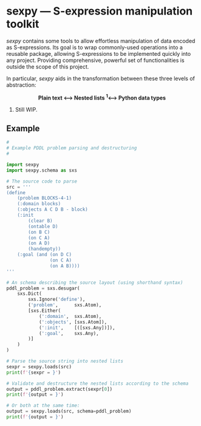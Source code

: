 sexpy — S-expression manipulation toolkit
=========================================

_sexpy_ contains some tools to allow effortless manipulation of data encoded as S-expressions. Its goal is to wrap commonly-used operations into a reusable package, allowing S-expressions to be implemented quickly into any project. Providing comprehensive, powerful set of functionalities is outside the scope of this project.

In particular, _sexpy_ aids in the transformation between these three levels of abstraction:

**<p align='center'>Plain text ⟷ Nested lists <sup>1</sup>⟷ Python data types</p>**

1. Still WIP.

Example
-------

```python
#
# Example PDDL problem parsing and destructuring
#

import sexpy
import sexpy.schema as sxs

# The source code to parse
src = '''
(define
    (problem BLOCKS-4-1)
    (:domain blocks)
    (:objects A C D B - block)
    (:init 
        (clear B)
        (ontable D) 
        (on B C) 
        (on C A) 
        (on A D) 
        (handempty))
    (:goal (and (on D C) 
                (on C A) 
                (on A B))))
'''

# An schema describing the source layout (using shorthand syntax)
pddl_problem = sxs.desugar(
    sxs.Dict(
        sxs.Ignore('define'),
        ('problem',      sxs.Atom),
        [sxs.Either(
            (':domain',  sxs.Atom),
            (':objects', [sxs.Atom]),
            (':init',    [([sxs.Any])]),
            (':goal',    sxs.Any),
        )]
    )
)

# Parse the source string into nested lists
sexpr = sexpy.loads(src)
print(f'{sexpr = }')

# Validate and destructure the nested lists according to the schema
output = pddl_problem.extract(sexpr[0])
print(f'{output = }')

# Or both at the same time:
output = sexpy.loads(src, schema=pddl_problem)
print(f'{output = }')
```